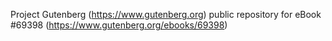 Project Gutenberg (https://www.gutenberg.org) public repository for
eBook #69398 (https://www.gutenberg.org/ebooks/69398)
